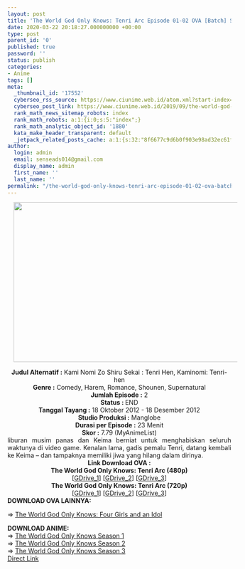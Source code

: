```yaml
---
layout: post
title: 'The World God Only Knows: Tenri Arc Episode 01-02 OVA [Batch] Subtitle Indonesia'
date: 2020-03-22 20:18:27.000000000 +00:00
type: post
parent_id: '0'
published: true
password: ''
status: publish
categories:
- Anime
tags: []
meta:
  _thumbnail_id: '17552'
  cyberseo_rss_source: https://www.ciunime.web.id/atom.xml?start-index=2851&max-results=150
  cyberseo_post_link: https://www.ciunime.web.id/2019/09/the-world-god-only-knows-tenri-arc.html
  rank_math_news_sitemap_robots: index
  rank_math_robots: a:1:{i:0;s:5:"index";}
  rank_math_analytic_object_id: '1880'
  kata_make_header_transparent: default
  _jetpack_related_posts_cache: a:1:{s:32:"8f6677c9d6b0f903e98ad32ec61f8deb";a:2:{s:7:"expires";i:1654670677;s:7:"payload";a:0:{}}}
author:
  login: admin
  email: senseads014@gmail.com
  display_name: admin
  first_name: ''
  last_name: ''
permalink: "/the-world-god-only-knows-tenri-arc-episode-01-02-ova-batch-subtitle-indonesia/"
---
```

<div class="separator" style="clear: both; text-align: center;"><a href="https://1.bp.blogspot.com/-NcPrlLjFbGg/XZCG5il1QbI/AAAAAAAAdW4/pRGXSaZOoHIOyce9GTEJwAYqsxaA6Gi2ACLcBGAsYHQ/s1600/The%2BWorld%2BGod%2BOnly%2BKnows%2B-%2BTenri%2BArc%2BOVA.jpg" imageanchor="1" style="margin-left: 1em; margin-right: 1em;"><img border="0" data-original-height="720" data-original-width="1280" height="360" src="{{ site.baseurl }}/assets/2020/03/The%2BWorld%2BGod%2BOnly%2BKnows%2B-%2BTenri%2BArc%2BOVA.jpg" width="640" /></a></div>
<p>
<div style="text-align: center;"><b>Judul Alternatif :</b>&nbsp;Kami Nomi Zo Shiru Sekai : Tenri Hen,&nbsp;Kaminomi: Tenri-hen</div>
<div style="text-align: center;"><b>Genre :</b>&nbsp;<b></b>Comedy, Harem, Romance, Shounen, Supernatural</div>
<div style="text-align: center;"><b>Jumlah Episode :</b>&nbsp;2<br /><b>Status :&nbsp;</b>END<br /><b>Tanggal Tayang :</b>&nbsp;18 Oktober 2012 - 18 Desember 2012<br /><b>Studio Produksi :</b>&nbsp;<b></b>Manglobe<br /><b>Durasi per Episode :</b>&nbsp;23 Menit</div>
<div style="text-align: center;"><b>Skor :</b>&nbsp;7.79 (MyAnimeList)</div>
<div style="text-align: center;"></div>
<div style="text-align: justify;">liburan musim panas dan Keima berniat untuk menghabiskan seluruh waktunya di video game. Kenalan lama, gadis pemalu Tenri, datang kembali ke Keima – dan tampaknya memiliki jiwa yang hilang dalam dirinya.</div>
<div style="text-align: justify;"></div>
<div style="text-align: justify;"></div>
<div style="text-align: center;"><b>Link Download OVA :</b></div>
<div style="text-align: center;">
<div style="text-align: center;"><b>The World God Only Knows: Tenri Arc&nbsp;(480p)</b></div>
</div>
<div style="text-align: center;">[<a href="https://drive.google.com/uc?export=download&amp;id=1ARjR4yrOou8s2b8K8h9_2pDqdYJTbWG_" target="_blank" rel="noopener">GDrive_1</a>] [<a href="https://drive.google.com/uc?export=download&amp;id=1GgLPV5OVTSFXYGh690zoKRf9LTTKz9uH" target="_blank" rel="noopener">GDrive_2</a>] [<a href="https://drive.google.com/uc?export=download&amp;id=19fAK6wdbJpriRreYU9qO-2wf_Oi-8vK9" target="_blank" rel="noopener">GDrive_3</a>]</div>
<div style="text-align: center;"><b>The World God Only Knows: Tenri Arc (720p)</b><br />[<a href="https://drive.google.com/uc?export=download&amp;id=140l8-CNmnWj6uATahaeoManuq5E-IC2I" target="_blank" rel="noopener">GDrive_1</a>] [<a href="https://drive.google.com/uc?export=download&amp;id=1N_y-XGmgja7kkKdsJNDmO01YaTaVBQYc" target="_blank" rel="noopener">GDrive_2</a>] [<a href="https://drive.google.com/uc?export=download&amp;id=1Hh_KJitnmCsqv9jebQHURNAqhtATWPPY" target="_blank" rel="noopener">GDrive_3</a>]
<div style="text-align: left;"></div>
<div style="text-align: justify;"><b>DOWNLOAD OVA LAINNYA:</b></p>
<p>=&gt;&nbsp;<a href="https://www.ciunime.com/2019/09/the-world-god-only-knows-four-girls-and.html" target="_blank" rel="noopener">The World God Only Knows: Four Girls and an Idol</a></p>
</div>
<div style="text-align: justify;"><b>DOWNLOAD ANIME:</b></div>
<div style="text-align: justify;">=&gt;&nbsp;<a href="https://www.ciunime.com/2019/01/the-world-god-only-knows-season-1.html" target="_blank" rel="noopener">The World God Only Knows Season 1</a></div>
<div style="text-align: justify;">=&gt;&nbsp;<a href="https://www.ciunime.com/2019/01/the-world-god-only-knows-season-2.html" target="_blank" rel="noopener">The World God Only Knows Season 2</a><br />=&gt;&nbsp;<a href="https://www.ciunime.com/2019/01/the-world-god-only-knows-season-3.html" target="_blank" rel="noopener">The World God Only Knows Season 3</a></div>
<div style="text-align: justify;"></div>
</div>
<link rel="stylesheet" href="https://cdnjs.cloudflare.com/ajax/libs/font-awesome/4.7.0/css/font-awesome.min.css" />
<div class="divbtn"> <a href="https://handymansurrender.com/fihup8buzv?key=94550f7ce39444073321dde3b8782f97" class="btn"><i class="fa fa-download"></i> Direct Link</a> </div>
